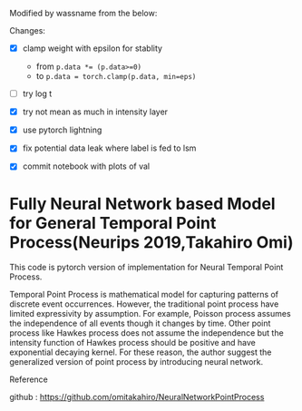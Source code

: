 Modified by wassname from the below:

Changes:
- [x] clamp weight with epsilon for stablity
  - from `p.data *= (p.data>=0)`
  - to `p.data = torch.clamp(p.data, min=eps)`
- [ ] try log t
- [x] try not mean as much in intensity layer
- [x] use pytorch lightning
- [x] fix potential data leak where label is fed to lsm
- [x] commit notebook with plots of val


# Fully Neural Network based Model for General Temporal Point Process(Neurips 2019,Takahiro Omi)

This code is pytorch version of implementation for Neural Temporal Point Process.

Temporal Point Process is mathematical model for capturing patterns of discrete event occurrences.
  However, the traditional point process have limited expressivity by assumption.
  For example, Poisson process assumes the independence of all events though it changes by time.
  Other point process like Hawkes process does not assume the independence but the intensity function
  of Hawkes process should be positive and have exponential decaying kernel. For these reason, the author
  suggest the generalized version of point process by introducing neural network.  


Reference

github : https://github.com/omitakahiro/NeuralNetworkPointProcess 



